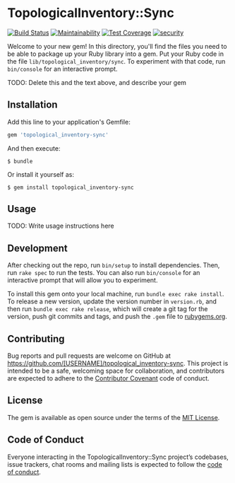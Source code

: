 # TopologicalInventory::Sync

[![Build Status](https://travis-ci.com/RedHatInsights/topological_inventory-sync.svg?branch=master)](https://travis-ci.com/RedHatInsights/topological_inventory-sync)
[![Maintainability](https://api.codeclimate.com/v1/badges/e121aded15a4a4a42153/maintainability)](https://codeclimate.com/github/RedHatInsights/topological_inventory-sync/maintainability)
[![Test Coverage](https://api.codeclimate.com/v1/badges/e121aded15a4a4a42153/test_coverage)](https://codeclimate.com/github/RedHatInsights/topological_inventory-sync/test_coverage)
[![security](https://hakiri.io/github/RedHatInsights/topological_inventory-sync/master.svg)](https://hakiri.io/github/RedHatInsights/topological_inventory-sync/master)

Welcome to your new gem! In this directory, you'll find the files you need to be able to package up your Ruby library into a gem. Put your Ruby code in the file `lib/topological_inventory/sync`. To experiment with that code, run `bin/console` for an interactive prompt.

TODO: Delete this and the text above, and describe your gem

## Installation

Add this line to your application's Gemfile:

```ruby
gem 'topological_inventory-sync'
```

And then execute:

    $ bundle

Or install it yourself as:

    $ gem install topological_inventory-sync

## Usage

TODO: Write usage instructions here

## Development

After checking out the repo, run `bin/setup` to install dependencies. Then, run `rake spec` to run the tests. You can also run `bin/console` for an interactive prompt that will allow you to experiment.

To install this gem onto your local machine, run `bundle exec rake install`. To release a new version, update the version number in `version.rb`, and then run `bundle exec rake release`, which will create a git tag for the version, push git commits and tags, and push the `.gem` file to [rubygems.org](https://rubygems.org).

## Contributing

Bug reports and pull requests are welcome on GitHub at https://github.com/[USERNAME]/topological_inventory-sync. This project is intended to be a safe, welcoming space for collaboration, and contributors are expected to adhere to the [Contributor Covenant](http://contributor-covenant.org) code of conduct.

## License

The gem is available as open source under the terms of the [MIT License](https://opensource.org/licenses/MIT).

## Code of Conduct

Everyone interacting in the TopologicalInventory::Sync project’s codebases, issue trackers, chat rooms and mailing lists is expected to follow the [code of conduct](https://github.com/[USERNAME]/topological_inventory-sync/blob/master/CODE_OF_CONDUCT.md).
